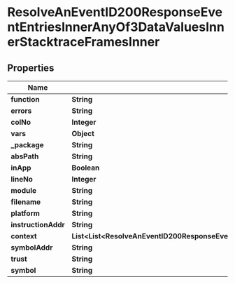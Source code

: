 

# ResolveAnEventID200ResponseEventEntriesInnerAnyOf3DataValuesInnerStacktraceFramesInner


## Properties

| Name | Type | Description | Notes |
|------------ | ------------- | ------------- | -------------|
|**function** | **String** |  |  |
|**errors** | **String** |  |  |
|**colNo** | **Integer** |  |  |
|**vars** | **Object** |  |  |
|**_package** | **String** |  |  |
|**absPath** | **String** |  |  |
|**inApp** | **Boolean** |  |  |
|**lineNo** | **Integer** |  |  |
|**module** | **String** |  |  |
|**filename** | **String** |  |  |
|**platform** | **String** |  |  |
|**instructionAddr** | **String** |  |  |
|**context** | **List&lt;List&lt;ResolveAnEventID200ResponseEventEntriesInnerAnyOf3DataValuesInnerStacktraceFramesInnerContextInnerInner&gt;&gt;** |  |  |
|**symbolAddr** | **String** |  |  |
|**trust** | **String** |  |  |
|**symbol** | **String** |  |  |



